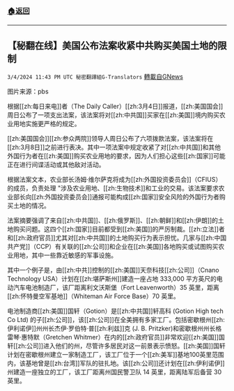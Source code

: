 ###  [:house:返回](README.md)
---


## 【秘翻在线】美国公布法案收紧中共购买美国土地的限制
`3/4/2024 11:43 PM UTC 秘密翻譯組G-Translators` [轉載自GNews](https://gnews.org/articles/2364982)

图片来源：pbs         

根据[[zh:每日来电]]者（The Daily Caller）[[zh:3月4日]]报道，[[zh:美国国会]]周日公布了一项支出法案，该法案将对[[zh:中共国]]买家在[[zh:美国]]境内购买农业用地实施更严格的规定。

[[zh:美国国会]][[zh:参众两院]]领导人周日公布了六项拨款法案，该法案将在[[zh:3月8日]]之前进行表决。其中一项法案中规定收紧了对[[zh:中共国]]和其他外国行为者在[[zh:美国]]购买农业用地的要求，因为人们担心这些[[zh:国家]]可能正在进行间谍活动或其他敌对活动。

根据法案文本，农业部长汤姆·维尔萨克将成为[[zh:外国投资委员会]]（CFIUS）的成员，负责处理 "涉及农业用地、[[zh:生物技术]]和工业的交易。该法案要求农业部长向[[zh:外国投资委员会]]通报可能构成[[zh:国家]]安全风险的外国行为者购买土地的情况。

法案摘要强调了来自[[zh:中共国]]、[[zh:俄罗斯]]、[[zh:朝鲜]]和[[zh:伊朗]]的土地购买问题。这四个[[zh:国家]]目前都受到[[zh:美国]]的严厉制裁。[[zh:立法]]者和[[zh:政府官员]]尤其对[[zh:中共国]]的土地购买行为表示担忧。几家与[[zh:中国共产党]]（CCP）有关联的[[zh:公司]]和企业在[[zh:美国]]各地购买或试图购买农业用地，其中一些靠近敏感的军事设施。

其中一个例子是，由[[zh:中共]]控制的[[zh:美国]]天奈科技[[zh:公司]]（Cnano Technology USA）计划在[[zh:堪萨斯州]]建造一座占地 333,000 平方英尺的电动汽车电池制造厂，该厂距离利文沃斯堡（Fort Leavenworth）35 英里，距离[[zh:怀特曼空军基地]]（Whiteman Air Force Base）70 英里。

电池制造商[[zh:美国]]国轩（Gotion）是[[zh:中共国]]轩高科 (Gotion High tech Co Ltd) 的子[[zh:公司]]，该[[zh:公司]]在全美拥有多家工厂。包括密歇根州[[zh:伊利诺伊]]州州长杰伊·罗伯特·普[[zh:利兹]]克 (J. B. Pritzker)和密歇根州州长格雷琴·惠特默（Gretchen Whitmer）在内的[[zh:政府官员]]非常欢迎[[zh:美国]]国轩[[zh:公司]]进入他们的州，尽管许多居民对这一前景表示愤怒。[[zh:美国]]国轩计划在密歇根州建立一家制造工厂，该工厂位于一个[[zh:美军]]基地100英里范围内，该基地曾是[[zh:台湾]]军队的驻扎地。该[[zh:公司]]还计划在[[zh:伊利诺伊]]州建造一座独立的工厂，该工厂距离州国民警卫队 14 英里，距离陆军后备营 30 英里。
